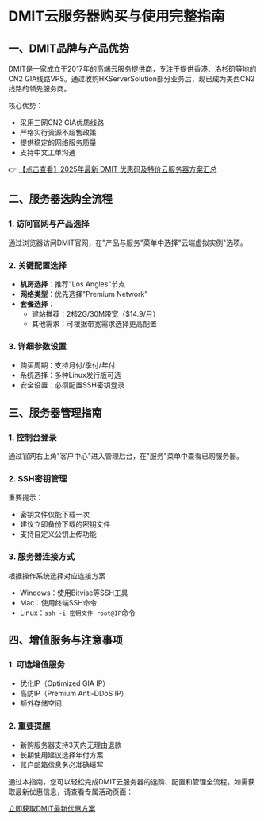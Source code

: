 # DMIT云服务器购买与使用完整指南

## 一、DMIT品牌与产品优势

DMIT是一家成立于2017年的高端云服务提供商，专注于提供香港、洛杉矶等地的CN2 GIA线路VPS。通过收购HKServerSolution部分业务后，现已成为美西CN2线路的领先服务商。

核心优势：
- 采用三网CN2 GIA优质线路
- 严格实行资源不超售政策
- 提供稳定的网络服务质量
- 支持中文工单沟通

👉 [【点击查看】2025年最新 DMIT 优惠码及特价云服务器方案汇总](https://bit.ly/dmit_coupon)

## 二、服务器选购全流程

### 1. 访问官网与产品选择
通过浏览器访问DMIT官网，在"产品与服务"菜单中选择"云端虚拟实例"选项。

### 2. 关键配置选择
- **机房选择**：推荐"Los Angles"节点
- **网络类型**：优先选择"Premium Network"
- **套餐选择**：
  - 建站推荐：2核2G/30M带宽（$14.9/月）
  - 其他需求：可根据带宽需求选择更高配置

### 3. 详细参数设置
- 购买周期：支持月付/季付/年付
- 系统选择：多种Linux发行版可选
- 安全设置：必须配置SSH密钥登录

## 三、服务器管理指南

### 1. 控制台登录
通过官网右上角"客户中心"进入管理后台，在"服务"菜单中查看已购服务器。

### 2. SSH密钥管理
重要提示：
- 密钥文件仅能下载一次
- 建议立即备份下载的密钥文件
- 支持自定义公钥上传功能

### 3. 服务器连接方式
根据操作系统选择对应连接方案：
- Windows：使用Bitvise等SSH工具
- Mac：使用终端SSH命令
- Linux：`ssh -i 密钥文件 root@IP`命令

## 四、增值服务与注意事项

### 1. 可选增值服务
- 优化IP（Optimized GIA IP）
- 高防IP（Premium Anti-DDoS IP）
- 额外存储空间

### 2. 重要提醒
- 新购服务器支持3天内无理由退款
- 长期使用建议选择年付方案
- 账户邮箱信息务必准确填写

通过本指南，您可以轻松完成DMIT云服务器的选购、配置和管理全流程。如需获取最新优惠信息，请查看专属活动页面：

[立即获取DMIT最新优惠方案](https://bit.ly/dmit_coupon)